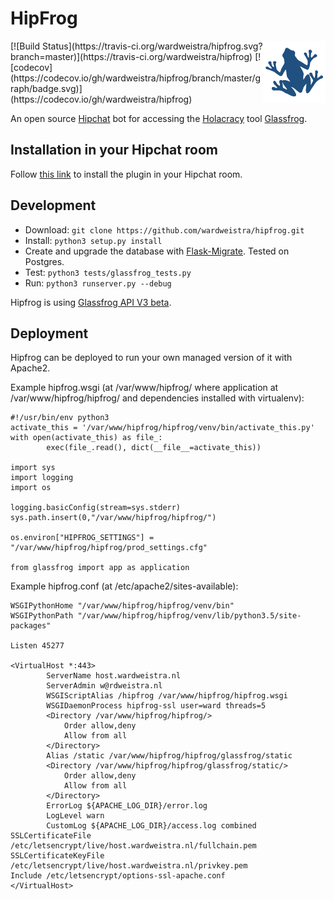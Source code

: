 # HipFrog
<img width=100px align=right src="/glassfrog/static/hipfrog.png">
[![Build Status](https://travis-ci.org/wardweistra/hipfrog.svg?branch=master)](https://travis-ci.org/wardweistra/hipfrog)
[![codecov](https://codecov.io/gh/wardweistra/hipfrog/branch/master/graph/badge.svg)](https://codecov.io/gh/wardweistra/hipfrog)

An open source [Hipchat](http://hipchat.com/) bot for accessing the [Holacracy](http://www.holacracy.org/) tool [Glassfrog](glassfrog.com).

## Installation in your Hipchat room
Follow [this link](https://www.hipchat.com/addons/install?url=https://host.wardweistra.nl/hipfrog/capabilities.json) to install the plugin in your Hipchat room.

## Development
* Download: `git clone https://github.com/wardweistra/hipfrog.git`  
* Install: `python3 setup.py install`  
* Create and upgrade the database with [Flask-Migrate](https://flask-migrate.readthedocs.io/en/latest/). Tested on Postgres.  
* Test: `python3 tests/glassfrog_tests.py`  
* Run: `python3 runserver.py --debug`  

Hipfrog is using [Glassfrog API V3 beta](https://github.com/holacracyone/glassfrog-api/tree/API_v3).

## Deployment
Hipfrog can be deployed to run your own managed version of it with Apache2.

Example hipfrog.wsgi (at /var/www/hipfrog/ where application at /var/www/hipfrog/hipfrog/ and dependencies installed with virtualenv):

    #!/usr/bin/env python3
    activate_this = '/var/www/hipfrog/hipfrog/venv/bin/activate_this.py'
    with open(activate_this) as file_:
            exec(file_.read(), dict(__file__=activate_this))
    
    import sys
    import logging
    import os
    
    logging.basicConfig(stream=sys.stderr)
    sys.path.insert(0,"/var/www/hipfrog/hipfrog/")
    
    os.environ["HIPFROG_SETTINGS"] = "/var/www/hipfrog/hipfrog/prod_settings.cfg"
    
    from glassfrog import app as application

Example hipfrog.conf (at /etc/apache2/sites-available):

    WSGIPythonHome "/var/www/hipfrog/hipfrog/venv/bin"
    WSGIPythonPath "/var/www/hipfrog/hipfrog/venv/lib/python3.5/site-packages"
    
    Listen 45277
    
    <VirtualHost *:443>
            ServerName host.wardweistra.nl
            ServerAdmin w@rdweistra.nl
            WSGIScriptAlias /hipfrog /var/www/hipfrog/hipfrog.wsgi
            WSGIDaemonProcess hipfrog-ssl user=ward threads=5
            <Directory /var/www/hipfrog/hipfrog/>
                Order allow,deny
                Allow from all
            </Directory>
            Alias /static /var/www/hipfrog/hipfrog/glassfrog/static
            <Directory /var/www/hipfrog/hipfrog/glassfrog/static/>
                Order allow,deny
                Allow from all
            </Directory>
            ErrorLog ${APACHE_LOG_DIR}/error.log
            LogLevel warn
            CustomLog ${APACHE_LOG_DIR}/access.log combined
    SSLCertificateFile /etc/letsencrypt/live/host.wardweistra.nl/fullchain.pem
    SSLCertificateKeyFile /etc/letsencrypt/live/host.wardweistra.nl/privkey.pem
    Include /etc/letsencrypt/options-ssl-apache.conf
    </VirtualHost>
